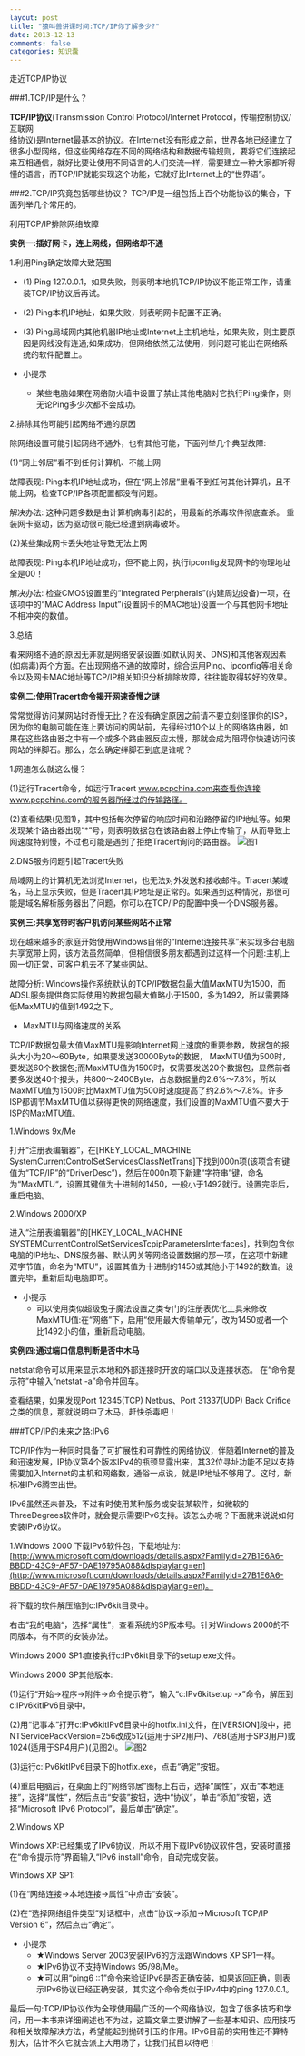 ```yaml
---
layout: post
title: "猿叫兽讲课时间:TCP/IP你了解多少?"
date: 2013-12-13
comments: false
categories: 知识囊
---
```


走近TCP/IP协议

###1.TCP/IP是什么？

**TCP/IP协议**(Transmission Control Protocol/Internet Protocol，传输控制协议/互联网  
络协议)是Internet最基本的协议。在Internet没有形成之前，世界各地已经建立了很多小型网络，但这些网络存在不同的网络结构和数据传输规则，要将它们连接起来互相通信，就好比要让使用不同语言的人们交流一样，需要建立一种大家都听得懂的语言，而TCP/IP就能实现这个功能，它就好比Internet上的“世界语”。

###2.TCP/IP究竟包括哪些协议？
TCP/IP是一组包括上百个功能协议的集合，下面列举几个常用的。

利用TCP/IP排除网络故障

**实例一:插好网卡，连上网线，但网络却不通**

1.利用Ping确定故障大致范围

- (1) Ping 127.0.0.1，如果失败，则表明本地机TCP/IP协议不能正常工作，请重装TCP/IP协议后再试。
- (2) Ping本机IP地址，如果失败，则表明网卡配置不正确。
- (3) Ping局域网内其他机器IP地址或Internet上主机地址，如果失败，则主要原因是网线没有连通;如果成功，但网络依然无法使用，则问题可能出在网络系统的软件配置上。

- 小提示
	- 某些电脑如果在网络防火墙中设置了禁止其他电脑对它执行Ping操作，则无论Ping多少次都不会成功。

2.排除其他可能引起网络不通的原因

除网络设置可能引起网络不通外，也有其他可能，下面列举几个典型故障:

(1)“网上邻居”看不到任何计算机、不能上网

故障表现: Ping本机IP地址成功，但在“网上邻居”里看不到任何其他计算机，且不能上网，检查TCP/IP各项配置都没有问题。

解决办法: 这种问题多数是由计算机病毒引起的，用最新的杀毒软件彻底查杀。
重装网卡驱动，因为驱动很可能已经遭到病毒破坏。

(2)某些集成网卡丢失地址导致无法上网

故障表现: Ping本机IP地址成功，但不能上网，执行ipconfig发现网卡的物理地址全是00！

解决办法: 检查CMOS设置里的“Integrated Perpherals”(内建周边设备)一项，在该项中的“MAC Address Input”(设置网卡的MAC地址)设置一个与其他网卡地址不相冲突的数值。

3.总结

看来网络不通的原因无非就是网络安装设置(如默认网关、DNS)和其他客观因素(如病毒)两个方面。在出现网络不通的故障时，综合运用Ping、ipconfig等相关命令以及网卡MAC地址等TCP/IP相关知识分析排除故障，往往能取得较好的效果。

**实例二:使用Tracert命令揭开网速奇慢之谜**

常常觉得访问某网站时奇慢无比？在没有确定原因之前请不要立刻怪罪你的ISP，因为你的电脑可能在连上要访问的网站前，先得经过10个以上的网络路由器，如果在这些路由器之中有一个或多个路由器反应太慢，那就会成为阻碍你快速访问该网站的绊脚石。那么，怎么确定绊脚石到底是谁呢？

1.网速怎么就这么慢？

(1)运行Tracert命令，如运行Tracert www.pcpchina.com来查看你连接www.pcpchina.com的服务器所经过的传输路径。

(2)查看结果(见图1)，其中包括每次停留的响应时间和沿路停留的IP地址等。如果发现某个路由器出现“*”号，则表明数据包在该路由器上停止传输了，从而导致上网速度特别慢，不过也可能是遇到了拒绝Tracert询问的路由器。
![图1](https://dn-zhunjiee.qbox.me/Snip20151119_2.jpg) 

2.DNS服务问题引起Tracert失败

局域网上的计算机无法浏览Internet，也无法对外发送和接收邮件。Tracert某域名，马上显示失败，但是Tracert其IP地址是正常的。如果遇到这种情况，那很可能是域名解析服务器出了问题，你可以在TCP/IP的配置中换一个DNS服务器。

**实例三:共享宽带时客户机访问某些网站不正常**

现在越来越多的家庭开始使用Windows自带的“Internet连接共享”来实现多台电脑共享宽带上网，该方法虽然简单，但相信很多朋友都遇到过这样一个问题:主机上网一切正常，可客户机去不了某些网站。

故障分析: Windows操作系统默认的TCP/IP数据包最大值MaxMTU为1500，而ADSL服务提供商实际使用的数据包最大值略小于1500，多为1492，所以需要降低MaxMTU的值到1492之下。

- MaxMTU与网络速度的关系

TCP/IP数据包最大值MaxMTU是影响Internet网上速度的重要参数，数据包的报头大小为20～60Byte，如果要发送30000Byte的数据， MaxMTU值为500时，要发送60个数据包;而MaxMTU值为1500时，仅需要发送20个数据包，显然前者要多发送40个报头，共800～2400Byte，占总数据量的2.6%～7.8%，所以MaxMTU值为1500时比MaxMTU值为500时速度提高了约2.6%～7.8%。许多ISP都调节MaxMTU值以获得更快的网络速度，我们设置的MaxMTU值不要大于ISP的MaxMTU值。

1.Windows 9x/Me

打开“注册表编辑器”，在[HKEY_LOCAL_MACHINE SystemCurrentControlSetServicesClassNetTrans]下找到000n项(该项含有键值为“TCP/IP”的“DriverDesc”)，然后在000n项下新建“字符串”键，命名为“MaxMTU“，设置其键值为十进制的1450，一般小于1492就行。设置完毕后，重启电脑。

2.Windows 2000/XP

进入“注册表编辑器”的[HKEY_LOCAL_MACHINE SYSTEMCurrentControlSetServicesTcpipParametersInterfaces]，找到包含你电脑的IP地址、DNS服务器、默认网关等网络设置数据的那一项，在这项中新建双字节值，命名为“MTU”，设置其值为十进制的1450或其他小于1492的数值。设置完毕，重新启动电脑即可。

- 小提示
	- 可以使用类似超级兔子魔法设置之类专门的注册表优化工具来修改MaxMTU值:在“网络”下，启用“使用最大传输单元”，改为1450或者一个比1492小的值，重新启动电脑。

**实例四:通过端口信息判断是否中木马**

netstat命令可以用来显示本地和外部连接时开放的端口以及连接状态。
在“命令提示符”中输入“netstat -a”命令并回车。

查看结果，如果发现Port 12345(TCP) Netbus、Port 31337(UDP) Back Orifice之类的信息，那就说明中了木马，赶快杀毒吧！

###TCP/IP的未来之路:IPv6

TCP/IP作为一种同时具备了可扩展性和可靠性的网络协议，伴随着Internet的普及和迅速发展，IP协议第4个版本IPv4的瓶颈显露出来，其32位寻址功能不足以支持需要加入Internet的主机和网络数，通俗一点说，就是IP地址不够用了。这时，新标准IPv6腾空出世。

IPv6虽然还未普及，不过有时使用某种服务或安装某软件，如微软的ThreeDegrees软件时，就会提示需要IPv6支持。该怎么办呢？下面就来说说如何安装IPv6协议。

1.Windows 2000
下载IPv6软件包，下载地址为:[http://www.microsoft.com/downloads/details.aspx?FamilyId=27B1E6A6-BBDD-43C9-AF57-DAE19795A088&displaylang=en](http://www.microsoft.com/downloads/details.aspx?FamilyId=27B1E6A6-BBDD-43C9-AF57-DAE19795A088&displaylang=en)。

将下载的软件解压缩到c:IPv6kit目录中。

右击“我的电脑“，选择“属性”，查看系统的SP版本号。针对Windows 2000的不同版本，有不同的安装办法。

Windows 2000 SP1:直接执行c:IPv6kit目录下的setup.exe文件。

Windows 2000 SP其他版本:

(1)运行“开始→程序→附件→命令提示符”，输入“c:IPv6kitsetup -x”命令，解压到c:IPv6kitIPv6目录中。

(2)用“记事本”打开c:IPv6kitIPv6目录中的hotfix.ini文件，在[VERSION]段中，把NTServicePackVersion=256改成512(适用于SP2用户)、768(适用于SP3用户)或1024(适用于SP4用户)(见图2)。
![图2](https://dn-zhunjiee.qbox.me/Snip20151119_1.jpg)


(3)运行c:IPv6kitIPv6目录下的hotfix.exe，点击“确定”按钮。

(4)重启电脑后，在桌面上的“网络邻居”图标上右击，选择“属性”，双击“本地连接”，选择“属性”，然后点击“安装”按钮，选中“协议”，单击“添加”按钮，选择“Microsoft IPv6 Protocol”，最后单击“确定”。

2.Windows XP

Windows XP:已经集成了IPv6协议，所以不用下载IPv6协议软件包，安装时直接在“命令提示符”界面输入“IPv6 install”命令，自动完成安装。

Windows XP SP1:

(1)在“网络连接→本地连接→属性”中点击“安装”。

(2)在“选择网络组件类型”对话框中，点击“协议→添加→Microsoft TCP/IP Version 6”，然后点击“确定”。

- 小提示
	- ★Windows Server 2003安装IPv6的方法跟Windows XP SP1一样。
	- ★IPv6协议不支持Windows 95/98/Me。
	- ★可以用“ping6 ::1”命令来验证IPv6是否正确安装，如果返回正确，则表示IPv6协议已经正确安装，其实这个命令类似于IPv4中的ping 127.0.0.1。

最后一句:TCP/IP协议作为全球使用最广泛的一个网络协议，包含了很多技巧和学问，用一本书来详细阐述也不为过，这篇文章主要讲解了一些基本知识、应用技巧和相关故障解决方法，希望能起到抛砖引玉的作用。IPv6目前的实用性还不算特别大，估计不久它就会派上大用场了，让我们拭目以待吧！